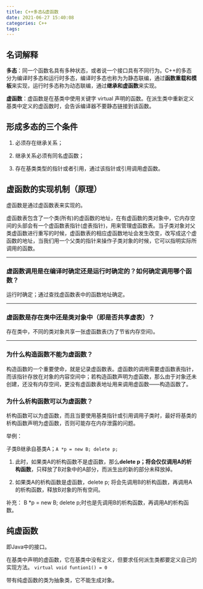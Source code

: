 ```yaml
---
title: C++多态&虚函数
date: 2021-06-27 15:40:08
categories: C++
tags:
---
```

## 名词解释

**多态**：同一个函数名具有多种状态，或者说一个接口具有不同行为。C++的多态分为编译时多态和运行时多态，编译时多态也称为为静态联编，通过**函数重载和模板**来实现，运行时多态称为动态联编，通过**继承和虚函数**来实现。

**虚函数**：虚函数是在基类中使用关键字 virtual 声明的函数。在派生类中重新定义基类中定义的虚函数时，会告诉编译器不要静态链接到该函数。

## 形成多态的三个条件

1. 必须存在继承关系；

2. 继承关系必须有同名虚函数；

3. 存在基类类型的指针或者引用，通过该指针或引用调用虚函数。

## 虚函数的实现机制（原理）

虚函数是通过虚函数表来实现的。

虚函数表包含了一个类(所有)的虚函数的地址，在有虚函数的类对象中，它内存空间的头部会有一个虚函数表指针(虚表指针)，用来管理虚函数表。当子类对象对父类虚函数进行重写的时候，虚函数表的相应虚函数地址会发生改变，改写成这个虚函数的地址，当我们用一个父类的指针来操作子类对象的时候，它可以指明实际所调用的函数。

---

### 虚函数调用是在编译时确定还是运行时确定的？如何确定调用哪个函数？
运行时确定；通过查找虚函数表中的函数地址确定。

---

### 虚函数是存在类中还是类对象中（即是否共享虚表）？
存在类中，不同的类对象共享一张虚函数表(为了节省内存空间)。

---

### 为什么构造函数不能为虚函数？
构造函数的一个重要使命，就是记录虚函数表。虚函数的调用需要虚函数表指针，而该指针存放在对象的内容空间中；若构造函数声明为虚函数，那么由于对象还未创建，还没有内存空间，更没有虚函数表地址用来调用虚函数——构造函数了。

### 为什么析构函数可以为虚函数？
析构函数可以为虚函数，而且当要使用基类指针或引用调用子类时，最好将基类的析构函数声明为虚函数，否则可能存在内存泄露的问题。

举例：

子类B继承自基类A；`A *p = new B; delete p;`

1. 此时，如果类A的析构函数不是虚函数，那么**delete p；将会仅仅调用A的析构函数**，只释放了B对象中的A部分，而派生出的新的部分未释放掉。

2. 如果类A的析构函数是虚函数，delete p; 将会先调用B的析构函数，再调用A的析构函数，释放B对象的所有空间。
    
补充： B *p = new B; delete p;时也是先调用B的析构函数，再调用A的析构函数。


## 纯虚函数

即Java中的接口。



在基类中声明的虚函数，它在基类中没有定义，但要求任何派生类都要定义自己的实现方法。
`virtual void funtion1() = 0`

带有纯虚函数的类为抽象类，它不能生成对象。